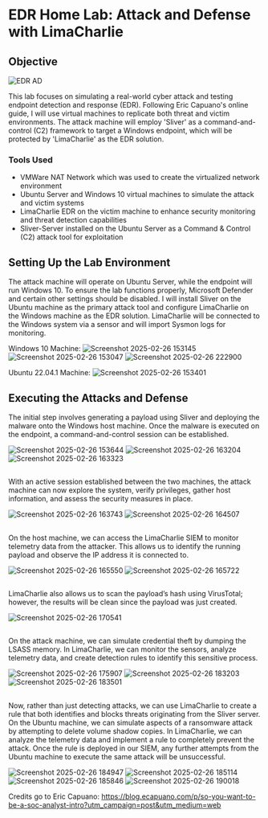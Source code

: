 # EDR Home Lab: Attack and Defense with LimaCharlie

## Objective
![EDR AD](https://github.com/user-attachments/assets/6ba41b0a-836c-4620-83b2-5abb10bb25e7)


This lab focuses on simulating a real-world cyber attack and testing endpoint detection and response (EDR). Following Eric Capuano's online guide, I will use virtual machines to replicate both threat and victim environments. The attack machine will employ 'Sliver' as a command-and-control (C2) framework to target a Windows endpoint, which will be protected by 'LimaCharlie' as the EDR solution.

### Tools Used
- VMWare NAT Network which was used to create the virtualized network environment
- Ubuntu Server and Windows 10 virtual machines to simulate the attack and victim systems
- LimaCharlie EDR on the victim machine to enhance security monitoring and threat detection capabilities
- Sliver-Server installed on the Ubuntu Server as a Command & Control (C2) attack tool for exploitation

## Setting Up the Lab Environment
The attack machine will operate on Ubuntu Server, while the endpoint will run Windows 10. To ensure the lab functions properly, Microsoft Defender and certain other settings should be disabled. I will install Sliver on the Ubuntu machine as the primary attack tool and configure LimaCharlie on the Windows machine as the EDR solution. LimaCharlie will be connected to the Windows system via a sensor and will import Sysmon logs for monitoring.

Windows 10 Machine:
![Screenshot 2025-02-26 153145](https://github.com/user-attachments/assets/7487f87b-1ceb-40d3-aab3-d2e280fb45d7)
![Screenshot 2025-02-26 153047](https://github.com/user-attachments/assets/44bd0e1c-a73a-4e4a-9d43-32ad1cf3ed86)
![Screenshot 2025-02-26 222900](https://github.com/user-attachments/assets/54cc7fb8-e657-4934-a4a9-40d561a4eba7)

Ubuntu 22.04.1 Machine:
![Screenshot 2025-02-26 153401](https://github.com/user-attachments/assets/6c1bf824-b08f-414f-ad78-0a5e5b373a67)

## Executing the Attacks and Defense
The initial step involves generating a payload using Sliver and deploying the malware onto the Windows host machine. Once the malware is executed on the endpoint, a command-and-control session can be established.

![Screenshot 2025-02-26 153644](https://github.com/user-attachments/assets/41f0425c-6550-4e3a-94e2-cbb6d017f8a5)
![Screenshot 2025-02-26 163204](https://github.com/user-attachments/assets/b14a54e4-f075-4c1f-9574-6c32d35aef2e)
![Screenshot 2025-02-26 163323](https://github.com/user-attachments/assets/82dfb904-132f-4ddd-81b8-7d21c52794a8)

##
With an active session established between the two machines, the attack machine can now explore the system, verify privileges, gather host information, and assess the security measures in place.

![Screenshot 2025-02-26 163743](https://github.com/user-attachments/assets/f24444f6-ecff-4683-912b-293daddd9baa)
![Screenshot 2025-02-26 164507](https://github.com/user-attachments/assets/a839a91e-ab8e-4ac2-9e63-dee9e454db8e)

##
On the host machine, we can access the LimaCharlie SIEM to monitor telemetry data from the attacker. This allows us to identify the running payload and observe the IP address it is connected to.

![Screenshot 2025-02-26 165550](https://github.com/user-attachments/assets/00ecb088-b31e-4505-ae07-88500b85a26e)
![Screenshot 2025-02-26 165722](https://github.com/user-attachments/assets/8771cd25-ed1e-46bb-8375-b27e5ce1020f)

##
LimaCharlie also allows us to scan the payload’s hash using VirusTotal; however, the results will be clean since the payload was just created.

![Screenshot 2025-02-26 170541](https://github.com/user-attachments/assets/59486287-f89e-4359-86b4-ec9a6e03f6d0)

##
On the attack machine, we can simulate credential theft by dumping the LSASS memory. In LimaCharlie, we can monitor the sensors, analyze telemetry data, and create detection rules to identify this sensitive process.

![Screenshot 2025-02-26 175907](https://github.com/user-attachments/assets/ead3fef0-592d-4cd6-8f2c-fb75a45f8910)
![Screenshot 2025-02-26 183203](https://github.com/user-attachments/assets/158e14fb-038d-47f9-91b5-44cf39af41d4)
![Screenshot 2025-02-26 183501](https://github.com/user-attachments/assets/6482ce54-c632-4e57-b2e9-67172a10c9c2)

##
Now, rather than just detecting attacks, we can use LimaCharlie to create a rule that both identifies and blocks threats originating from the Sliver server. On the Ubuntu machine, we can simulate aspects of a ransomware attack by attempting to delete volume shadow copies. In LimaCharlie, we can analyze the telemetry data and implement a rule to completely prevent the attack. Once the rule is deployed in our SIEM, any further attempts from the Ubuntu machine to execute the same attack will be unsuccessful.

![Screenshot 2025-02-26 184947](https://github.com/user-attachments/assets/5515cac7-729e-48f8-8593-164e5cb03b83)
![Screenshot 2025-02-26 185114](https://github.com/user-attachments/assets/624a8ba7-30f2-4a37-b62b-b57c286aa55d)
![Screenshot 2025-02-26 185846](https://github.com/user-attachments/assets/f98b41bc-f92e-4ee8-b335-0664d26097f0)
![Screenshot 2025-02-26 190018](https://github.com/user-attachments/assets/5052adff-e260-48e4-acce-9e4d3287ec05)

Credits go to Eric Capuano: <https://blog.ecapuano.com/p/so-you-want-to-be-a-soc-analyst-intro?utm_campaign=post&utm_medium=web>


